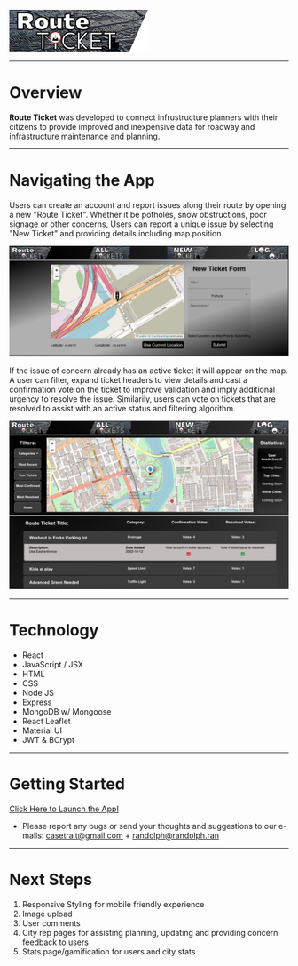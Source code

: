 ![Route Ticket Logo](/public/images/logo.png)

---
# Overview
**Route Ticket** was developed to connect infrustructure planners with their citizens to provide improved and inexpensive data for roadway and infrastructure maintenance and planning.

---
# Navigating the App

Users can create an account and report issues along their route by opening a new "Route Ticket". Whether it be potholes, snow obstructions, poor signage or other concerns, Users can report a unique issue by selecting "New Ticket" and providing details including map position.

![Form Page](/public/images/form.png)

If the issue of concern already has an active ticket it will appear on the map. A user can filter, expand ticket headers to view details and cast a confirmation vote on the ticket to improve validation and imply additional urgency to resolve the issue. Similarily, users can vote on tickets that are resolved to assist with an active status and filtering algorithm.

![Index Page](/public/images/index.png)

---

# Technology
- React 
- JavaScript / JSX
- HTML 
- CSS
- Node JS 
- Express
- MongoDB w/ Mongoose
- React Leaflet
- Material UI
- JWT & BCrypt
---

# Getting Started

[Click Here to Launch the App!](https://goodies4goodies.herokuapp.com/)
- Please report any bugs or send your thoughts and suggestions to our e-mails: casetrait@gmail.com + randolph@randolph.ran

---
# Next Steps

1. Responsive Styling for mobile friendly experience
2. Image upload
3. User comments
4. City rep pages for assisting planning, updating and providing concern feedback to users
5. Stats page/gamification for users and city stats

